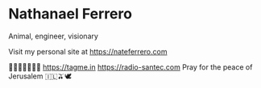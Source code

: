 # Nathanael Ferrero

Animal, engineer, visionary

Visit my personal site at https://nateferrero.com

💙🤍💙🤍💙🤍💙
https://tagme.in
https://radio-santec.com
Pray for the peace of Jerusalem 🇮🇱🫒🕊

